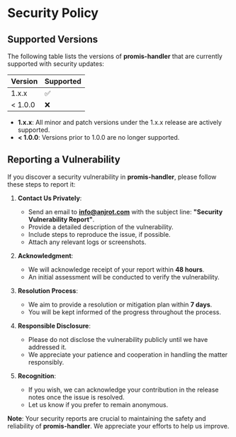 # Security Policy

## Supported Versions

The following table lists the versions of **promis-handler** that are currently supported with security updates:

| Version | Supported          |
| ------- | ------------------ |
| 1.x.x   | :white_check_mark: |
| < 1.0.0 | :x:                |

- **1.x.x**: All minor and patch versions under the 1.x.x release are actively supported.
- **< 1.0.0**: Versions prior to 1.0.0 are no longer supported.

## Reporting a Vulnerability

If you discover a security vulnerability in **promis-handler**, please follow these steps to report it:

1. **Contact Us Privately**:
   - Send an email to **[info@anjrot.com](mailto:info@anjrot.com)** with the subject line: **"Security Vulnerability Report"**.
   - Provide a detailed description of the vulnerability.
   - Include steps to reproduce the issue, if possible.
   - Attach any relevant logs or screenshots.

2. **Acknowledgment**:
   - We will acknowledge receipt of your report within **48 hours**.
   - An initial assessment will be conducted to verify the vulnerability.

3. **Resolution Process**:
   - We aim to provide a resolution or mitigation plan within **7 days**.
   - You will be kept informed of the progress throughout the process.

4. **Responsible Disclosure**:
   - Please do not disclose the vulnerability publicly until we have addressed it.
   - We appreciate your patience and cooperation in handling the matter responsibly.

5. **Recognition**:
   - If you wish, we can acknowledge your contribution in the release notes once the issue is resolved.
   - Let us know if you prefer to remain anonymous.

**Note**: Your security reports are crucial to maintaining the safety and reliability of **promis-handler**. We appreciate your efforts to help us improve.
